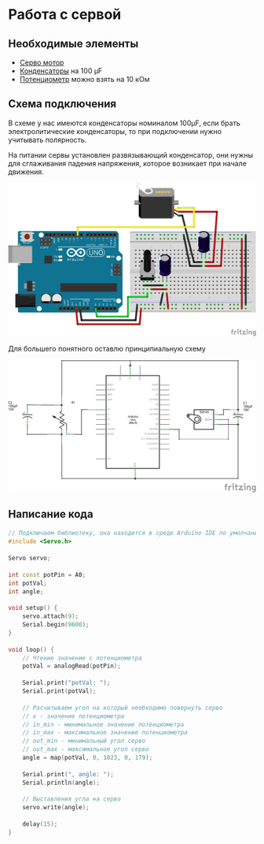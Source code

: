 # Работа с сервой

## Необходимые элементы

* [Серво мотор](https://www.aliexpress.com/item/33040546279.html)
* [Конденсаторы](https://www.aliexpress.com/item/4000092084550.html) на 100 µF
* [Потенциометр](https://www.aliexpress.com/item/32986513037.html) можно взять на 10 кОм

## Схема подключения

В схеме у нас имеются конденсаторы номиналом 100µF, если брать электролитические конденсаторы, то при подключении нужно учитывать полярность.

На питании сервы установлен развязывающий конденсатор, они нужны для сглаживания падения напряжения, которое возникает при начале движения.

![servo](../img/04/servo.png)

Для большего понятного оставлю принципиальную схему

![servo-schema](../img/04/servo-schema.png)

## Написание кода

```cpp
// Подключаем библиотеку, она находится в среде Arduino IDE по умолчанию
#include <Servo.h>

Servo servo;

int const potPin = A0;
int potVal;
int angle;

void setup() {
    servo.attach(9);
    Serial.begin(9600);
}

void loop() {
    // Чтение значение с потенциометра
    potVal = analogRead(potPin);

    Serial.print("potVal: ");
    Serial.print(potVal);

    // Расчитываем угол на который необходимо повернуть серво
    // x - значение потенциометра
    // in_min - минимальное значение потенциометра
    // in_max - максимальное значение потенциометра
    // out_min - минимальный угол серво
    // out_max - максимальное угол серво
    angle = map(potVal, 0, 1023, 0, 179);

    Serial.print(", angle: ");
    Serial.println(angle);

    // Выставления угла на серво
    servo.write(angle);

    delay(15);
}
```
